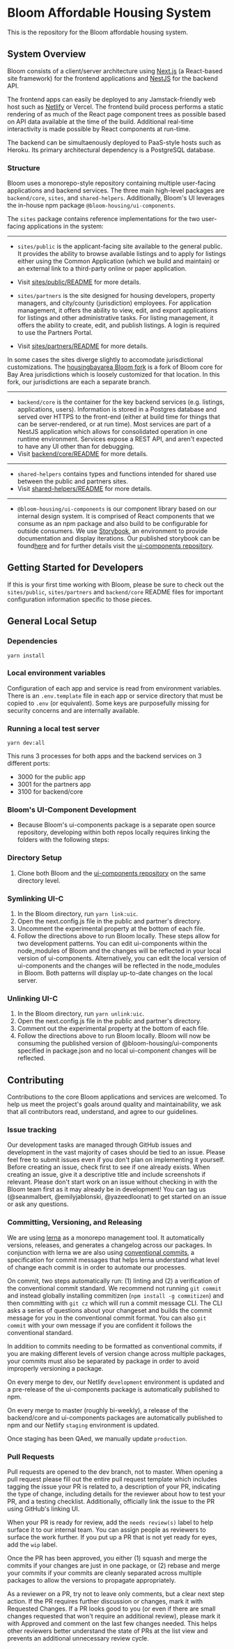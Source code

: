 # Bloom Affordable Housing System

This is the repository for the Bloom affordable housing system.

## System Overview

Bloom consists of a client/server architecture using [Next.js](https://nextjs.org) (a React-based site framework) for the frontend applications and [NestJS](https://nestjs.com) for the backend API.

The frontend apps can easily be deployed to any Jamstack-friendly web host such as [Netlify](https://www.netlify.com/) or Vercel. The frontend build process performs a static rendering of as much of the React page component trees as possible based on API data available at the time of the build. Additional real-time interactivity is made possible by React components at run-time.

The backend can be simultaenously deployed to PaaS-style hosts such as Heroku. Its primary architectural dependency is a PostgreSQL database.

### Structure

Bloom uses a monorepo-style repository containing multiple user-facing applications and backend services. The three main high-level packages are `backend/core`, `sites`, and `shared-helpers`. Additionally, Bloom's UI leverages the in-house npm package `@bloom-housing/ui-components`.

The `sites` package contains reference implementations for the two user-facing applications in the system:

---

- `sites/public` is the applicant-facing site available to the general public. It provides the ability to browse available listings and to apply for listings either using the Common Application (which we build and maintain) or an external link to a third-party online or paper application.
- Visit [sites/public/README](https://github.com/bloom-housing/bloom/blob/dev/sites/public/README.md) for more details.

- `sites/partners` is the site designed for housing developers, property managers, and city/county (jurisdiction) employees. For application management, it offers the ability to view, edit, and export applications for listings and other administrative tasks. For listing management, it offers the ability to create, edit, and publish listings. A login is required to use the Partners Portal.
- Visit [sites/partners/README](https://github.com/bloom-housing/bloom/blob/dev/sites/partners/README.md) for more details.

In some cases the sites diverge slightly to accomodate jurisdictional customizations. The [housingbayarea Bloom fork](https://github.com/housingbayarea/bloom) is a fork of Bloom core for Bay Area jurisdictions which is loosely customized for that location. In this fork, our jurisdictions are each a separate branch.

---

- `backend/core` is the container for the key backend services (e.g. listings, applications, users). Information is stored in a Postgres database and served over HTTPS to the front-end (either at build time for things that can be server-rendered, or at run time). Most services are part of a NestJS application which allows for consolidated operation in one runtime environment. Services expose a REST API, and aren't expected to have any UI other than for debugging.
- Visit [backend/core/README](https://github.com/bloom-housing/bloom/blob/dev/backend/core/README.md) for more details.

---

- `shared-helpers` contains types and functions intended for shared use between the public and partners sites.
- Visit [shared-helpers/README](https://github.com/bloom-housing/bloom/blob/dev/shared-helpers/README.md) for more details.

---

- `@bloom-housing/ui-components` is our component library based on our internal design system. It is comprised of React components that we consume as an npm package and also build to be configurable for outside consumers. We use [Storybook](https://storybook.js.org/), an environment to provide documentation and display iterations. Our published storybook can be found[here](https://storybook.bloom.exygy.dev/) and for further details visit the [ui-components repository](https://github.com/bloom-housing/ui-components).

## Getting Started for Developers

If this is your first time working with Bloom, please be sure to check out the `sites/public`, `sites/partners` and `backend/core` README files for important configuration information specific to those pieces.

## General Local Setup

### Dependencies

```
yarn install
```

### Local environment variables

Configuration of each app and service is read from environment variables. There is an `.env.template` file in each app or service directory that must be copied to `.env` (or equivalent). Some keys are purposefully missing for security concerns and are internally available.

### Running a local test server

```
yarn dev:all
```

This runs 3 processes for both apps and the backend services on 3 different ports:

- 3000 for the public app
- 3001 for the partners app
- 3100 for backend/core

### Bloom's UI-Component Development
- Because Bloom's ui-components package is a separate open source repository, developing within both repos locally requires linking the folders with the following steps:
### Directory Setup
1. Clone both Bloom and the [ui-components repository](https://github.com/bloom-housing/ui-components) on the same directory level. 
### Symlinking UI-C
1. In the Bloom directory, run `yarn link:uic`.
2. Open the next.config.js file in the public and partner's directory.
3. Uncomment the experimental property at the bottom of each file.
4. Follow the directions above to run Bloom locally.
These steps allow for two development patterns. You can edit ui-components within the node_modules of Bloom and the changes will be reflected in your local version of ui-components. Alternatively, you can edit the local version of ui-components and the changes will be reflected in the node_modules in Bloom. Both patterns will display up-to-date changes on the local server.

### Unlinking UI-C
1. In the Bloom directory, run `yarn unlink:uic`.
2. Open the next.config.js file in the public and partner's directory.
3. Comment out the experimental property at the bottom of each file.
4. Follow the directions above to run Bloom locally.
Bloom will now be consuming the published version of @bloom-housing/ui-components specified in package.json and no local ui-component changes will be reflected.


## Contributing

Contributions to the core Bloom applications and services are welcomed. To help us meet the project's goals around quality and maintainability, we ask that all contributors read, understand, and agree to our guidelines.

### Issue tracking

Our development tasks are managed through GitHub issues and development in the vast majority of cases should be tied to an issue. Please feel free to submit issues even if you don't plan on implementing it yourself. Before creating an issue, check first to see if one already exists. When creating an issue, give it a descriptive title and include screenshots if relevant. Please don't start work on an issue without checking in with the Bloom team first as it may already be in development! You can tag us (@seanmalbert, @emilyjablonski, @yazeedloonat) to get started on an issue or ask any questions.

### Committing, Versioning, and Releasing

We are using [lerna](https://lerna.js.org/) as a monorepo management tool. It automatically versions, releases, and generates a changelog across our packages. In conjunction with lerna we are also using [conventional commits](https://www.conventionalcommits.org/en/v1.0.0/), a specification for commit messages that helps lerna understand what level of change each commit is in order to automate our processes.

On commit, two steps automatically run: (1) linting and (2) a verification of the conventional commit standard. We recommend not running `git commit` and instead globally installing commitizen (`npm install -g commitizen`) and then committing with `git cz` which will run a commit message CLI. The CLI asks a series of questions about your changeset and builds the commit message for you in the conventional commit format. You can also `git commit` with your own message if you are confident it follows the conventional standard.

In addition to commits needing to be formatted as conventional commits, if you are making different levels of version change across multiple packages, your commits must also be separated by package in order to avoid improperly versioning a package.

On every merge to dev, our Netlify `development` environment is updated and a pre-release of the ui-components package is automatically published to npm.

On every merge to master (roughly bi-weekly), a release of the backend/core and ui-components packages are automatically published to npm and our Netlify `staging` environment is updated.

Once staging has been QAed, we manually update `production`.

### Pull Requests

Pull requests are opened to the dev branch, not to master. When opening a pull request please fill out the entire pull request template which includes tagging the issue your PR is related to, a description of your PR, indicating the type of change, including details for the reviewer about how to test your PR, and a testing checklist. Additionally, officially link the issue to the PR using GitHub's linking UI.

When your PR is ready for review, add the `needs review(s)` label to help surface it to our internal team. You can assign people as reviewers to surface the work further. If you put up a PR that is not yet ready for eyes, add the `wip` label.

Once the PR has been approved, you either (1) squash and merge the commits if your changes are just in one package, or (2) rebase and merge your commits if your commits are cleanly separated across multiple packages to allow the versions to propagate appropriately.

As a reviewer on a PR, try not to leave only comments, but a clear next step action. If the PR requires further discussion or changes, mark it with Requested Changes. If a PR looks good to you (or even if there are small changes requested that won't require an additional review), please mark it with Approved and comment on the last few changes needed. This helps other reviewers better understand the state of PRs at the list view and prevents an additional unnecessary review cycle.
